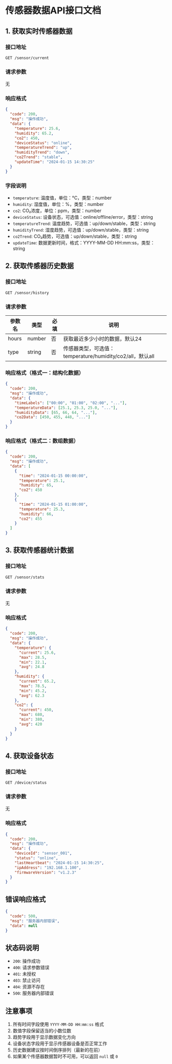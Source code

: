 # 传感器数据API接口文档

## 1. 获取实时传感器数据

### 接口地址
```
GET /sensor/current
```

### 请求参数
无

### 响应格式
```json
{
  "code": 200,
  "msg": "操作成功",
  "data": {
    "temperature": 25.6,
    "humidity": 65.2,
    "co2": 450,
    "deviceStatus": "online",
    "temperatureTrend": "up",
    "humidityTrend": "down",
    "co2Trend": "stable",
    "updateTime": "2024-01-15 14:30:25"
  }
}
```

### 字段说明
- `temperature`: 温度值，单位：°C，类型：number
- `humidity`: 湿度值，单位：%，类型：number
- `co2`: CO₂浓度，单位：ppm，类型：number
- `deviceStatus`: 设备状态，可选值：online/offline/error，类型：string
- `temperatureTrend`: 温度趋势，可选值：up/down/stable，类型：string
- `humidityTrend`: 湿度趋势，可选值：up/down/stable，类型：string
- `co2Trend`: CO₂趋势，可选值：up/down/stable，类型：string
- `updateTime`: 数据更新时间，格式：YYYY-MM-DD HH:mm:ss，类型：string

## 2. 获取传感器历史数据

### 接口地址
```
GET /sensor/history
```

### 请求参数
| 参数名 | 类型 | 必填 | 说明 |
|--------|------|------|------|
| hours | number | 否 | 获取最近多少小时的数据，默认24 |
| type | string | 否 | 传感器类型，可选值：temperature/humidity/co2/all，默认all |

### 响应格式（格式一：结构化数据）
```json
{
  "code": 200,
  "msg": "操作成功",
  "data": {
    "timeLabels": ["00:00", "01:00", "02:00", "..."],
    "temperatureData": [25.1, 25.3, 25.0, "..."],
    "humidityData": [65, 66, 64, "..."],
    "co2Data": [450, 455, 448, "..."]
  }
}
```

### 响应格式（格式二：数组数据）
```json
{
  "code": 200,
  "msg": "操作成功",
  "data": [
    {
      "time": "2024-01-15 00:00:00",
      "temperature": 25.1,
      "humidity": 65,
      "co2": 450
    },
    {
      "time": "2024-01-15 01:00:00",
      "temperature": 25.3,
      "humidity": 66,
      "co2": 455
    }
  ]
}
```

## 3. 获取传感器统计数据

### 接口地址
```
GET /sensor/stats
```

### 请求参数
无

### 响应格式
```json
{
  "code": 200,
  "msg": "操作成功",
  "data": {
    "temperature": {
      "current": 25.6,
      "max": 28.5,
      "min": 22.1,
      "avg": 24.8
    },
    "humidity": {
      "current": 65.2,
      "max": 78.5,
      "min": 45.2,
      "avg": 62.3
    },
    "co2": {
      "current": 450,
      "max": 680,
      "min": 380,
      "avg": 420
    }
  }
}
```

## 4. 获取设备状态

### 接口地址
```
GET /device/status
```

### 请求参数
无

### 响应格式
```json
{
  "code": 200,
  "msg": "操作成功",
  "data": {
    "deviceId": "sensor_001",
    "status": "online",
    "lastHeartbeat": "2024-01-15 14:30:25",
    "ipAddress": "192.168.1.100",
    "firmwareVersion": "v1.2.3"
  }
}
```

## 错误响应格式

```json
{
  "code": 500,
  "msg": "服务器内部错误",
  "data": null
}
```

## 状态码说明

- `200`: 操作成功
- `400`: 请求参数错误
- `401`: 未授权
- `403`: 禁止访问
- `404`: 资源不存在
- `500`: 服务器内部错误

## 注意事项

1. 所有时间字段使用 `YYYY-MM-DD HH:mm:ss` 格式
2. 数值字段保留适当的小数位数
3. 趋势字段用于显示数据变化方向
4. 设备状态字段用于显示传感器设备是否正常工作
5. 历史数据建议按时间倒序排列（最新的在前）
6. 如果某个传感器数据暂时不可用，可以返回 `null` 或 `0` 